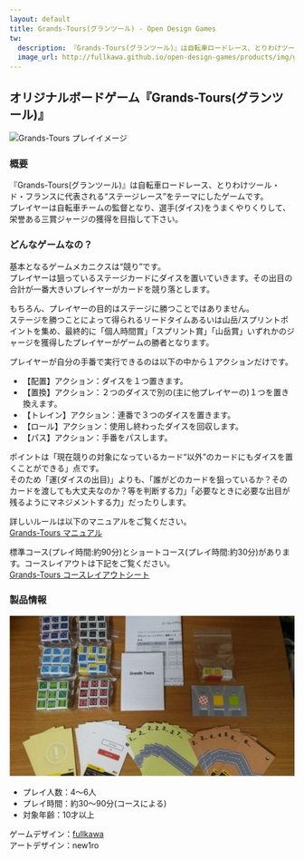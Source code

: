 ```yaml
---
layout: default
title: Grands-Tours(グランツール) - Open Design Games
tw:
  description: 『Grands-Tours(グランツール)』は自転車ロードレース、とりわけツール・ド・フランスに代表される“ステージレース”をテーマにしたゲームです。
  image_url: http://fullkawa.github.io/open-design-games/products/img/grands-tours-playing.png
---
```


## オリジナルボードゲーム『Grands-Tours(グランツール)』

![Grands-Tours プレイイメージ](img/grands-tours-playing.jpg "Grands-Tours プレイイメージ")

### 概要

『Grands-Tours(グランツール)』は自転車ロードレース、とりわけツール・ド・フランスに代表される“ステージレース”をテーマにしたゲームです。  
プレイヤーは自転車チームの監督となり、選手(ダイス)をうまくやりくりして、栄誉ある三賞ジャージの獲得を目指して下さい。  

### どんなゲームなの？

基本となるゲームメカニクスは“競り”です。  
プレイヤーは狙っているステージカードにダイスを置いていきます。その出目の合計が一番大きいプレイヤーがカードを競り落とします。  

もちろん、プレイヤーの目的はステージに勝つことではありません。  
ステージを勝つことによって得られるリードタイムあるいは山岳/スプリントポイントを集め、最終的に「個人時間賞」「スプリント賞」「山岳賞」いずれかのジャージを獲得したプレイヤーがゲームの勝者となります。  

プレイヤーが自分の手番で実行できるのは以下の中から１アクションだけです。  
* 【配置】アクション：ダイスを１つ置きます。
* 【置換】アクション：２つのダイスで別の(主に他プレイヤーの)１つを置き換えます。
* 【トレイン】アクション：連番で３つのダイスを置きます。
* 【ロール】アクション：使用し終わったダイスを回収します。
* 【パス】アクション：手番をパスします。

ポイントは「現在競りの対象になっているカード“以外”のカードにもダイスを置くことができる」点です。  
そのため「運(ダイスの出目)」よりも、「誰がどのカードを狙っているか？そのカードを渡しても大丈夫なのか？等を判断する力」「必要なときに必要な出目が残るようにマネジメントする力」だったりします。  

詳しいルールは以下のマニュアルをご覧ください。  
[Grands-Tours マニュアル](grands_tours_manual.pdf)  

標準コース(プレイ時間:約90分)とショートコース(プレイ時間:約30分)があります。コースレイアウトは下記をご覧ください。  
[Grands-Tours コースレイアウトシート](gt_course_layouts_product.pdf)  

### 製品情報

![Grands-Tours 製品内容](img/gt-components.jpg "Grands-Tours 製品内容")

* プレイ人数：4～6人
* プレイ時間：約30～90分(コースによる)
* 対象年齢：10才以上

ゲームデザイン：[fullkawa](https://twitter.com/fullkawa)  
アートデザイン：new1ro  
